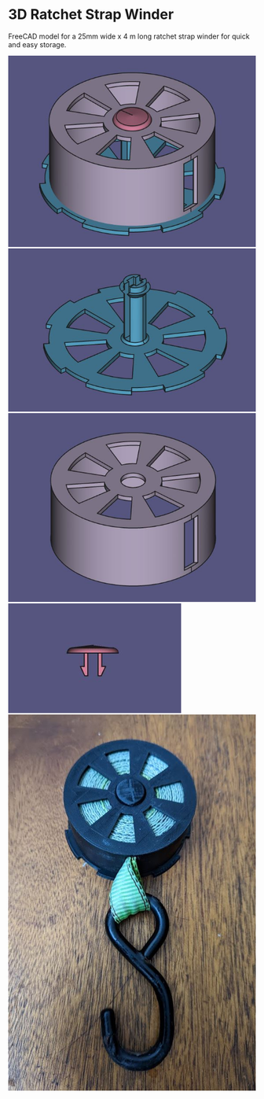 # 3D Ratchet Strap Winder

FreeCAD model for a 25mm wide x 4 m long ratchet strap winder for quick and easy storage.

![](./images/complete.jpg)
![](./images/base.jpg)
![](./images/cover.jpg)
![](./images/clip.jpg)
![](./images/with-strap.jpg)
